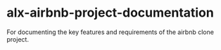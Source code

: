 # alx-airbnb-project-documentation
For documenting the key features and requirements of the airbnb clone project.
